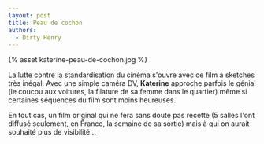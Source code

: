 ```yaml
---
layout: post
title: Peau de cochon
authors:
  - Dirty Henry
---
```


{% asset katerine-peau-de-cochon.jpg %}

La lutte contre la standardisation du cinéma s'ouvre avec ce film à sketches
très inégal. Avec une simple caméra DV, **Katerine** approche parfois le génial
(le coucou aux voitures, la filature de sa femme dans le quartier) même si
certaines séquences du film sont moins heureuses.

En tout cas, un film original qui ne fera sans doute pas recette (5 salles l'ont
diffusé seulement, en France, la semaine de sa sortie) mais à qui on aurait
souhaité plus de visibilité…
